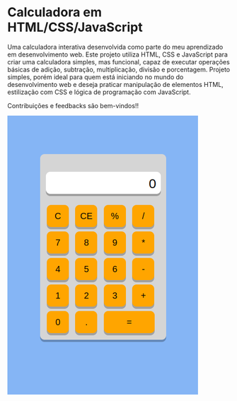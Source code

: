 # Calculadora em HTML/CSS/JavaScript

Uma calculadora interativa desenvolvida como parte do meu aprendizado em desenvolvimento web. Este projeto utiliza HTML, CSS e JavaScript para criar uma calculadora simples, mas funcional, capaz de executar operações básicas de adição, subtração, multiplicação, divisão e porcentagem. Projeto simples, porém ideal para quem está iniciando no mundo do desenvolvimento web e deseja praticar manipulação de elementos HTML, estilização com CSS e lógica de programação com JavaScript.

Contribuições e feedbacks são bem-vindos!!

![Imagem prévia da calculadora que foi desenvolvida nesse projeto.](Calculadora/img/image.png)